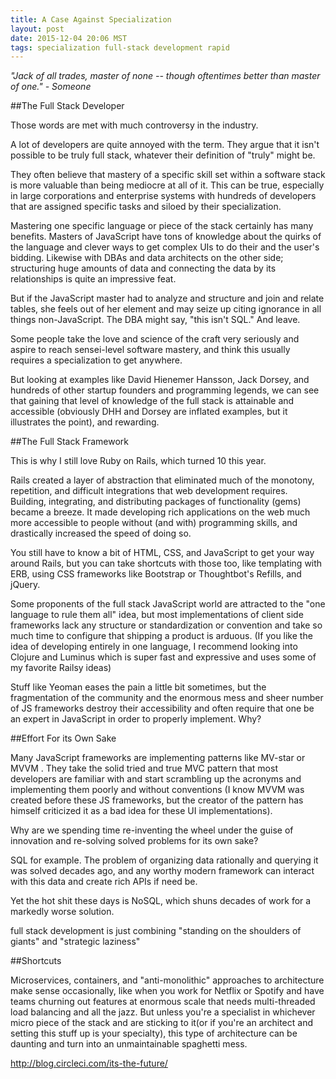 ```yaml
---
title: A Case Against Specialization
layout: post
date: 2015-12-04 20:06 MST
tags: specialization full-stack development rapid
---
```


_"Jack of all trades, master of none -- though oftentimes better than
master of one." - Someone_

##The Full Stack Developer

Those words are met with much controversy in the industry.

 A lot of developers are quite annoyed with the term. They argue that it
 isn't possible to be truly full stack, whatever their definition of
 "truly" might be.

They often believe that mastery of a specific skill set within a software
stack is more valuable than being mediocre at all of it. This can be true,
especially in large corporations and enterprise systems with hundreds of
developers that are assigned specific tasks and siloed by their
specialization.

Mastering one specific language or piece of the stack certainly has many
benefits. Masters of JavaScript have tons of knowledge about the quirks of
the language and clever ways to get complex UIs to do their and the user's
bidding. Likewise with DBAs and data architects on the other side;
structuring huge amounts of data and connecting the data by its
relationships is quite an impressive feat.

But if the JavaScript master had to analyze and structure and join and
relate tables, she feels out of her element and may seize up citing
ignorance in all things non-JavaScript. The DBA might say, "this isn't
SQL." And leave.

Some people take the love and science of the craft very seriously and
aspire to reach sensei-level software mastery, and think this usually
requires a specialization to get anywhere.

But looking at examples like David Hienemer Hansson, Jack Dorsey, and
hundreds of other startup founders and programming legends, we can see
that gaining that level of knowledge of the full stack is attainable and
accessible (obviously DHH and Dorsey are inflated examples, but it
illustrates the point), and rewarding.

##The Full Stack Framework

This is why I still love Ruby on Rails, which turned 10 this year.

Rails created a layer of abstraction that eliminated much of
the monotony, repetition, and difficult integrations that web development
requires. Building, integrating, and distributing packages of
functionality (gems) became a breeze. It made developing rich applications
on the web much more accessible to people without (and with) programming
skills, and drastically increased the speed of doing so.

You still have to know a bit of HTML, CSS, and JavaScript to get your way
around Rails, but you can take shortcuts with those too, like templating
with ERB, using CSS frameworks like Bootstrap or Thoughtbot's Refills, and
jQuery.

Some proponents of the full stack JavaScript world are attracted to the
"one language to rule them all" idea, but most implementations of client
side frameworks lack any structure or standardization or convention and
take so much time to configure that shipping a product is arduous. (If you
like the idea of developing entirely in one language, I recommend looking
into Clojure and Luminus which is super fast and expressive and uses some
of my favorite Railsy ideas)

Stuff like Yeoman eases the pain a little bit sometimes, but the
fragmentation of the community and the enormous mess and sheer number of
JS frameworks destroy their accessibility and often require that one be an
expert in JavaScript in order to properly implement. Why?

##Effort For its Own Sake

Many JavaScript frameworks are implementing patterns like MV-star or MVVM
. They take the solid tried and true MVC pattern that most developers are
familiar with and start scrambling up the acronyms and implementing them
poorly and without conventions (I know MVVM was created before these JS
frameworks, but the creator of the pattern has himself criticized it as
a bad idea for these UI implementations).

Why are we spending time re-inventing the wheel under the guise of
innovation and re-solving solved problems for its own sake?

SQL for example. The problem of organizing data rationally and querying it
was solved decades ago, and any worthy modern framework can interact with
this data and create rich APIs if need be.

Yet the hot shit these days is NoSQL, which shuns decades of work for
a markedly worse solution.

full stack development is just combining "standing on the shoulders of
giants" and "strategic laziness"

##Shortcuts

Microservices, containers, and "anti-monolithic" approaches to
architecture make sense occasionally, like when you work for Netflix or
Spotify and have teams churning out features at enormous scale that needs
multi-threaded load balancing and all the jazz. But unless you're
a specialist in whichever micro piece of the stack and are sticking to
it(or if you're an architect and setting this stuff up is your specialty),
this type of architecture can be daunting and turn into an unmaintainable
spaghetti mess.

http://blog.circleci.com/its-the-future/



